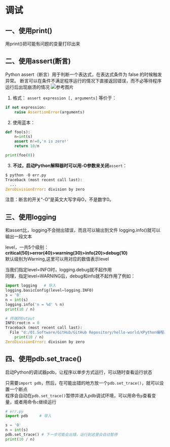 # 调试

## 一、使用print()

用print()把可能有问题的变量打印出来

## 二、使用assert(断言)
Python assert（断言）用于判断一个表达式，在表达式条件为 false 的时候触发异常。
断言可以在条件不满足程序运行的情况下直接返回错误，而不必等待程序运行后出现崩溃的情况
![参考图片](https://www.runoob.com/wp-content/uploads/2019/07/assert.png)

1. 格式：
`assert expression [, arguments]`
等价于：  
```python
if not expression:
    raise AssertionError(arguments)
```

2. 使用蓝本：
```python
def foo(s):
    n=int(s)
    assert n!=0,'n is zero!'
    return 10/n

print(foo(0))
```


3. **不过，启动Python解释器时可以用-O参数来关闭**`assert`：
```python
$ python -O err.py
Traceback (most recent call last):
  ...
ZeroDivisionError: division by zero
``` 
注意：断言的开关“-O”是英文大写字母O，不是数字0。



## 三、使用logging

和assert比，logging不会抛出错误，而且可以输出到文件
logging.info()就可以输出一段文本


level，一共5个级别：  
**critical(50)>error(40)>warning(30)>info(20)>debug(10)**  
默认级别为Warning,这里可以用对应的数值表示level

当我们指定level=INFO时，logging.debug就不起作用  
同理，指定level=WARNING后，debug和info就不起作用了例如：

```python
import logging   # 导入
logging.basicConfig(level=logging.INFO)   
s = '0'
n = int(s)
logging.info('n = %d' % n)
print(10 / n)

# 终端的Output
INFO:root:n = 0
Traceback (most recent call last):
  File "d:/01.Software/GitHub/GitHub Repository/hello-world/《Python编程基础》例题练习/test.py", line 7, in <module>
    print(10 / n)
ZeroDivisionError: division by zero
```


## 四、使用pdb.set_trace()
启动Python的调试器pdb，让程序以单步方式运行，可以随时查看运行状态

只需要`import pdb`，然后，在可能出错的地方放一个`pdb.set_trace()`，就可以设置一个断点  
程序会自动在`pdb.set_trace()`暂停并进入pdb调试环境，可以用命令`p`查看变量，或者用命令`c`继续运行

```python
# err.py
import pdb     # 导入

s = '0'
n = int(s)
pdb.set_trace() # 下一步可能会出错，运行到这里会自动暂停
print(10 / n)
```